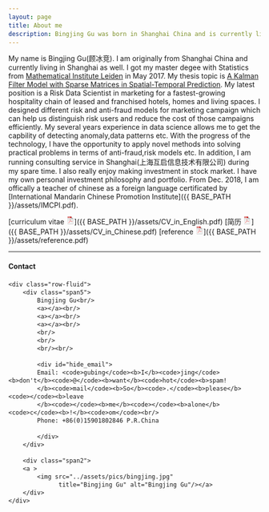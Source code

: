 ```yaml
---
layout: page
title: About me
description: Bingjing Gu was born in Shanghai China and is currently living in Shanghai,Risk Data Scientist 
---
```


My name is Bingjing Gu(顾冰竞). I am originally from Shanghai China and currently living in Shanghai as well.
I got my master degee with Statistics from [Mathematical Institute Leiden](http://www.math.leidenuniv.nl/statisticalscience/) in May 2017. 
My thesis topic is [A Kalman Filter Model with Sparse Matrices in Spatial-Temporal Prediction](https://github.com/sangaj/Thesis/blob/master/Thesis.pdf).
My latest position is a Risk Data Scientist in marketing for a fastest-growing hospitality chain of leased and franchised hotels, homes and living spaces. I designed different risk and anti-fraud models for marketing campaign which can help us distinguish risk users and reduce the cost of those campaigns efficiently.  My several years experience in data science allows me to get the capbility of detecting anomaly,data patterns etc. With the progress of the technology, I have the opportunity to apply novel methods into solving practical problems in terms of anti-fraud,risk models etc. In addition, I am running consulting service in Shanghai(上海互启信息技术有限公司) during my spare time.
I also really enjoy making investment in stock market. I have my own personal investment philosophy and portfolio.  From Dec. 2018, I am offically a teacher of chinese as a foreign language certificated by [International Mandarin Chinese Promotion Institute]({{ BASE_PATH }}/assets/IMCPI.pdf).


[curriculum vitae ![CV as pdf](icons16/pdf-icon.png)]({{ BASE_PATH }}/assets/CV_in_English.pdf)
[简历 ![CV as pdf](icons16/pdf-icon.png)]({{ BASE_PATH }}/assets/CV_in_Chinese.pdf)
[reference ![reference as pdf](icons16/pdf-icon.png)]({{ BASE_PATH }}/assets/reference.pdf)


---

<div class="container">
<h4><a name="contact"></a>Contact</h4>

    <div class="row-fluid">
        <div class="span5">
            Bingjing Gu<br/>
            <a></a><br/>
            <a></a><br/>
            <a></a><br/>
            <br/>
            <br/>
            <br/><br/>

            <div id="hide_email">
            Email: <code>gubing</code><b>I</b><code>jing</code><b>don't</b><code>@</code><b>want</b><code>hot</code><b>spam!
            </b><code>mail</code><b>So</b><code>.</code><b>please</b><code></code><b>leave
            </b><code></code><b>me</b><code></code><b>alone</b><code>c</code><b>!</b><code>om</code><br/>
            Phone: +86(0)15901802846 P.R.China
           
            </div>
        </div>

        <div class="span2">
        <a >
            <img src="../assets/pics/bingjing.jpg"
                  title="Bingjing Gu" alt="Bingjing Gu"/></a>
        </div>
    </div>
</div>
